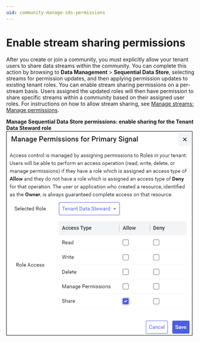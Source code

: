 ```yaml
---
uid: community-manage-sds-permissions
---
```


# Enable stream sharing permissions

After you create or join a community, you must explicitly allow your tenant users to share data streams within the community. You can complete this action by browsing to **Data Management** > **Sequential Data Store**, selecting streams for permission updates, and then applying permission updates to existing tenant roles. You can enable stream sharing permissions on a per-stream basis. Users assigned the updated roles will then have permission to share specific streams within a community based on their assigned user roles. For instructions on how to allow stream sharing, see [Manage streams: Manage permissions](xref:manage-streams#manage-permissions).

**Manage Sequential Data Store permissions: enable sharing for the Tenant Data Steward role**
![Manage Sequential Data Store permissions: enable sharing for the Tenant Data Steward role](images/manage-sds-permissions-share.png)